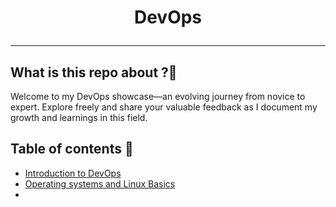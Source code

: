 
# <p align="center">DevOps</p>

<hr>

<h2>What is this repo about ?🤔</h2>

Welcome to my DevOps showcase—an evolving journey from novice to expert. Explore freely and share your valuable feedback as I document my growth and learnings in this field.

<h2>Table of contents 🎯</h2>

- [Introduction to DevOps](https://github.com/Akash-vadakkeveetil/Devops/tree/main/1.%20Introduction%20to%20Devops)
- [Operating systems and Linux Basics](https://github.com/Akash-vadakkeveetil/Devops/tree/main/2.%20Operating%20systems%20and%20Linux%20basics)
- 



